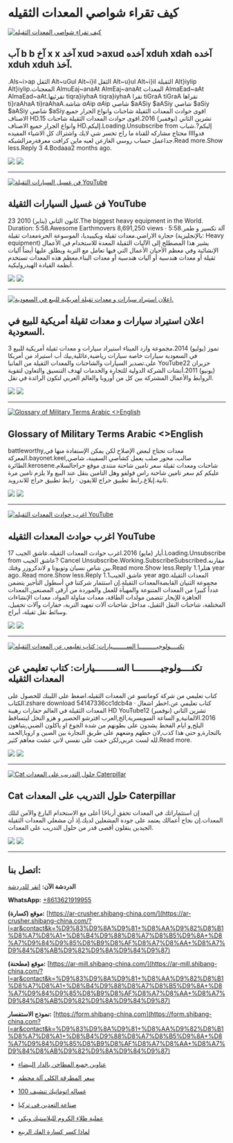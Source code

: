 # كيف تقراء شواصي المعدات الثقيله

<a href="https://swt.shibang-china.com/?l=ar&img&k=%D9%83%D9%8A%D9%81+%D8%AA%D9%82%D8%B1%D8%A7%D8%A1+%D8%B4%D9%88%D8%A7%D8%B5%D9%8A+%D8%A7%D9%84%D9%85%D8%B9%D8%AF%D8%A7%D8%AA+%D8%A7%D9%84%D8%AB%D9%82%D9%8A%D9%84%D9%87" target="_blank">![كيف تقراء شواصي المعدات الثقيله](http://static.shibang-china.com/all-800x300/1051.jpg)</a>

## آب b b آخ x x آخد xud &gt;axud آخده xduh xdah آخده xduh xduh آخذ.
.Als~i&gt;ap الثقل Alt~uGul Alt~i}il الثقل Alt~u}ul Alt~i}il الثقيلة Alt}iylip Alt}iylip.المعجنات AlmuEaj~anaAt AlmEaj~anaAt المعدات AlmaEad~aAt AlmaEad~aAt.تقرئيها tiqra}iyhaA tiqra}iyhaA تقرا tiGraA tiGraA تقراها ti}raAhaA ti}raAhaA.شاشة $aA$ip $aA$ip شاصي $aASiy $aASiy شاصي $aSiy $aASiy شاصي $aSiy.اقوى حوادث المعدات الثقيلة شاحنات وانواع الجرار جميع الاصناف HD.15 تشرين الثاني (نوفمبر) 2016.اقوى حوادث المعدات الثقيلة شاحنات وانواع الجرار جميع الاصناف HD.إليكم.Loading.Unsubscribe from إليكم?.شباب فدواااا محتاج مشاركه للقناة ما راح تخسر شي لايك واشتراك كل الاشياء المفيده جداعمل حساب روسي الغازعن لعبه ماين كرافت معرفةرمزالشبكه﻿.Read more.Show less.Reply 3 4.Bodaaa2 months ago.


<a href="https://whatsapp.shibangsoft.com/WhatsApp.php" target="_blank" title="WhatsApp">![](http://static.shibang-china.com/icon/whatsapp.png)</a> <a href="https://swt.shibang-china.com/?l=ar&icon&k=%D9%83%D9%8A%D9%81+%D8%AA%D9%82%D8%B1%D8%A7%D8%A1+%D8%B4%D9%88%D8%A7%D8%B5%D9%8A+%D8%A7%D9%84%D9%85%D8%B9%D8%AF%D8%A7%D8%AA+%D8%A7%D9%84%D8%AB%D9%82%D9%8A%D9%84%D9%87" target="_blank">![](http://static.shibang-china.com/icon/chat-ar.png)</a>

---

<a href="https://swt.shibang-china.com/?l=ar&img&k=%D9%83%D9%8A%D9%81+%D8%AA%D9%82%D8%B1%D8%A7%D8%A1+%D8%B4%D9%88%D8%A7%D8%B5%D9%8A+%D8%A7%D9%84%D9%85%D8%B9%D8%AF%D8%A7%D8%AA+%D8%A7%D9%84%D8%AB%D9%82%D9%8A%D9%84%D9%87" target="_blank">![فن غسيل السيارات الثقيلة YouTube](http://static.shibang-china.com/all-800x300/730.jpg)</a>

## فن غسيل السيارات الثقيلة YouTube
23 كانون الثاني (يناير) 2010.The biggest heavy equipment in the World. Duration: 5:58.Awesome Earthmovers 8,691,250 views &middot; 5:58.آلة تكسير و طمر حجارة الاراضي.معدات ثقيلة ويكيبيديا، الموسوعة الحرةمعدات ثقيلة (بالإنجليزية: Heavy equipment) يشير هذا المصطلح إلى الآليات الثقيلة المعدة للاستخدام في الأعمال الإنشائية وفي معظم الأحيان الأعمال التي فيها تعامل مع التربة ويطلق عليها أيضاً آليات ثقيلة أو معدات هندسية أو آليات هندسية أو معدات البناء.معظم هذه المعدات تستخدم أنظمة القيادة الهيدروليكية.


<a href="https://whatsapp.shibangsoft.com/WhatsApp.php" target="_blank" title="WhatsApp">![](http://static.shibang-china.com/icon/whatsapp.png)</a> <a href="https://swt.shibang-china.com/?l=ar&icon&k=%D9%83%D9%8A%D9%81+%D8%AA%D9%82%D8%B1%D8%A7%D8%A1+%D8%B4%D9%88%D8%A7%D8%B5%D9%8A+%D8%A7%D9%84%D9%85%D8%B9%D8%AF%D8%A7%D8%AA+%D8%A7%D9%84%D8%AB%D9%82%D9%8A%D9%84%D9%87" target="_blank">![](http://static.shibang-china.com/icon/chat-ar.png)</a>

---

<a href="https://swt.shibang-china.com/?l=ar&img&k=%D9%83%D9%8A%D9%81+%D8%AA%D9%82%D8%B1%D8%A7%D8%A1+%D8%B4%D9%88%D8%A7%D8%B5%D9%8A+%D8%A7%D9%84%D9%85%D8%B9%D8%AF%D8%A7%D8%AA+%D8%A7%D9%84%D8%AB%D9%82%D9%8A%D9%84%D9%87" target="_blank">![اعلان استيراد سيارات و معدات ثقيلة أمريكية للبيع في السعودية.](http://static.shibang-china.com/all-800x300/278.jpg)</a>

## اعلان استيراد سيارات و معدات ثقيلة أمريكية للبيع في السعودية.
3 تموز (يوليو) 2014.مجموعة وارد الميناء استيراد سيارات و معدات ثقيلة أمريكية للبيع في السعودية سيارات خاصة سيارات رياضية,عائلية,بيك أب استيراد من أمريكا على.تصدير السيارات والشاحنات والمعدات الثقيلة من المانيا YouTube22 حزيران (يونيو) 2011.أنشات الشركة الدولية للتجارة والخدمات لهدف التنسيق والتعاون لتقوية الروابط والأعمال المشتركة بين كل من أوروبا والعالم العربي لتكون الرائدة في نقل.


<a href="https://whatsapp.shibangsoft.com/WhatsApp.php" target="_blank" title="WhatsApp">![](http://static.shibang-china.com/icon/whatsapp.png)</a> <a href="https://swt.shibang-china.com/?l=ar&icon&k=%D9%83%D9%8A%D9%81+%D8%AA%D9%82%D8%B1%D8%A7%D8%A1+%D8%B4%D9%88%D8%A7%D8%B5%D9%8A+%D8%A7%D9%84%D9%85%D8%B9%D8%AF%D8%A7%D8%AA+%D8%A7%D9%84%D8%AB%D9%82%D9%8A%D9%84%D9%87" target="_blank">![](http://static.shibang-china.com/icon/chat-ar.png)</a>

---

<a href="https://swt.shibang-china.com/?l=ar&img&k=%D9%83%D9%8A%D9%81+%D8%AA%D9%82%D8%B1%D8%A7%D8%A1+%D8%B4%D9%88%D8%A7%D8%B5%D9%8A+%D8%A7%D9%84%D9%85%D8%B9%D8%AF%D8%A7%D8%AA+%D8%A7%D9%84%D8%AB%D9%82%D9%8A%D9%84%D9%87" target="_blank">![Glossary of Military Terms Arabic &lt;&gt;English](http://static.shibang-china.com/all-800x300/1016.jpg)</a>

## Glossary of Military Terms Arabic &lt;&gt;English
battleworthy,معدات تحتاج لبعض الإصلاح لكن يمكن الإستفادة منها في المعركة.bayonet.keel,صالب، محور صلب يعمل كشاصي السفينة، شاصي الطائرة.kerosene.شاحنات ومعدات ثقيلة سعر تامين شاحنة منتدى موقع حراجالسلام عليكم كم سعر تامين شاحنة راس فولفو وهل التامين ينقل عند البيع ولا يلزم تامين مرة ثانية.إبلاغ.رابط تطبيق حراج للايفون &middot; رابط تطبيق حراج للاندرويد.


<a href="https://whatsapp.shibangsoft.com/WhatsApp.php" target="_blank" title="WhatsApp">![](http://static.shibang-china.com/icon/whatsapp.png)</a> <a href="https://swt.shibang-china.com/?l=ar&icon&k=%D9%83%D9%8A%D9%81+%D8%AA%D9%82%D8%B1%D8%A7%D8%A1+%D8%B4%D9%88%D8%A7%D8%B5%D9%8A+%D8%A7%D9%84%D9%85%D8%B9%D8%AF%D8%A7%D8%AA+%D8%A7%D9%84%D8%AB%D9%82%D9%8A%D9%84%D9%87" target="_blank">![](http://static.shibang-china.com/icon/chat-ar.png)</a>

---

<a href="https://swt.shibang-china.com/?l=ar&img&k=%D9%83%D9%8A%D9%81+%D8%AA%D9%82%D8%B1%D8%A7%D8%A1+%D8%B4%D9%88%D8%A7%D8%B5%D9%8A+%D8%A7%D9%84%D9%85%D8%B9%D8%AF%D8%A7%D8%AA+%D8%A7%D9%84%D8%AB%D9%82%D9%8A%D9%84%D9%87" target="_blank">![اغرب حوادث المعدات الثقيله YouTube](http://static.shibang-china.com/all-800x300/1244.jpg)</a>

## اغرب حوادث المعدات الثقيله YouTube
17 أيار (مايو) 2016.اغرب حوادث المعدات الثقيله.عاشق الجيب.Loading.Unsubscribe from عاشق الجيب? Cancel Unsubscribe.Working.SubscribeSubscribed.مقارنه بين شاص نسيان وتويوتا و لاندكروزر وفتك﻿.Read more.Show less.Reply 1.هتلر1 year ago.﻿.Read more.Show less.Reply 1.عاشق الجيب1 year ago.المعدات الثقيلة مجموعة الثنيان القابضةالمعدات الثقيلة.إن استثمار شركتنا في أسطول التأجير يتضمن عدداً كبيرا من المعدات المتنوعة والمهيأة للعمل والموردة من أرقى المصنعين.المعدات الجاهزة للإيجار تتضمن مولدات الطاقة، معدات مناولة المواد، معدات الإنشاءات المختلفة، شاحنات النقل الثقيل، مداخل شاحنات آلات تمهيد التربة، حفارات وآلات تحميل، وسائط نقل ثقيلة، أبراج.


<a href="https://whatsapp.shibangsoft.com/WhatsApp.php" target="_blank" title="WhatsApp">![](http://static.shibang-china.com/icon/whatsapp.png)</a> <a href="https://swt.shibang-china.com/?l=ar&icon&k=%D9%83%D9%8A%D9%81+%D8%AA%D9%82%D8%B1%D8%A7%D8%A1+%D8%B4%D9%88%D8%A7%D8%B5%D9%8A+%D8%A7%D9%84%D9%85%D8%B9%D8%AF%D8%A7%D8%AA+%D8%A7%D9%84%D8%AB%D9%82%D9%8A%D9%84%D9%87" target="_blank">![](http://static.shibang-china.com/icon/chat-ar.png)</a>

---

<a href="https://swt.shibang-china.com/?l=ar&img&k=%D9%83%D9%8A%D9%81+%D8%AA%D9%82%D8%B1%D8%A7%D8%A1+%D8%B4%D9%88%D8%A7%D8%B5%D9%8A+%D8%A7%D9%84%D9%85%D8%B9%D8%AF%D8%A7%D8%AA+%D8%A7%D9%84%D8%AB%D9%82%D9%8A%D9%84%D9%87" target="_blank">![تكنــــولوجيــــــــــا الســــــــيارات: كتاب تعليمي عن المعدات الثقيله](http://static.shibang-china.com/all-800x300/753.jpg)</a>

## تكنــــولوجيــــــــــا الســــــــيارات: كتاب تعليمي عن المعدات الثقيله
كتاب تعليمي من شركة كوماتسو عن المعدات الثقيله.اضغط على اللينك للحصول على الكتاب.zshare download 54147336cc1dcb4a &middot; كتاب تعليمي عن.اخطر اشغال المعدات الثقيلة في العالم حفارات رهيبة HD YouTube12 تشرين الثاني (نوفمبر) 2016.الالمانية,و الساعة السويسرية,الخ,العرب افترشو الحصير و هزو النخل ليتساقط البلح,و ايام القحط يشدون على بطونهم من شدة الجوع او ياكلون الضبي,يتباهون بالتجارة,و حتى هذا كذب,لان حظهم وضعهم على طريق التجارة بين الصين و اروبا,الحمد لله لست عربي,لكن خفت على نفسي لاني عشت معاهم كثير﻿.Read more.


<a href="https://whatsapp.shibangsoft.com/WhatsApp.php" target="_blank" title="WhatsApp">![](http://static.shibang-china.com/icon/whatsapp.png)</a> <a href="https://swt.shibang-china.com/?l=ar&icon&k=%D9%83%D9%8A%D9%81+%D8%AA%D9%82%D8%B1%D8%A7%D8%A1+%D8%B4%D9%88%D8%A7%D8%B5%D9%8A+%D8%A7%D9%84%D9%85%D8%B9%D8%AF%D8%A7%D8%AA+%D8%A7%D9%84%D8%AB%D9%82%D9%8A%D9%84%D9%87" target="_blank">![](http://static.shibang-china.com/icon/chat-ar.png)</a>

---

<a href="https://swt.shibang-china.com/?l=ar&img&k=%D9%83%D9%8A%D9%81+%D8%AA%D9%82%D8%B1%D8%A7%D8%A1+%D8%B4%D9%88%D8%A7%D8%B5%D9%8A+%D8%A7%D9%84%D9%85%D8%B9%D8%AF%D8%A7%D8%AA+%D8%A7%D9%84%D8%AB%D9%82%D9%8A%D9%84%D9%87" target="_blank">![Cat حلول التدريب على المعدات Caterpillar](http://static.shibang-china.com/all-800x300/1395.jpg)</a>

## Cat حلول التدريب على المعدات Caterpillar
إن استثماراتك في المعدات تحقق أرباحًا أعلى مع الاستخدام البارع والآمن لتلك المعدات.إن نجاح أعمالك يعتمد على جودة المشغلين لديك.إذ أن مشغلي المعدات الثقيلة الجيدين ينقلون أقصى قدر من حلول التدريب على المعدات.

<a href="https://whatsapp.shibangsoft.com/WhatsApp.php" target="_blank" title="WhatsApp">![](http://static.shibang-china.com/icon/whatsapp.png)</a> <a href="https://swt.shibang-china.com/?l=ar&icon&k=%D9%83%D9%8A%D9%81+%D8%AA%D9%82%D8%B1%D8%A7%D8%A1+%D8%B4%D9%88%D8%A7%D8%B5%D9%8A+%D8%A7%D9%84%D9%85%D8%B9%D8%AF%D8%A7%D8%AA+%D8%A7%D9%84%D8%AB%D9%82%D9%8A%D9%84%D9%87" target="_blank">![](http://static.shibang-china.com/icon/chat-ar.png)</a>

---
## اتصل بنا:

**الدردشة الآن:** [انقر للدردشة](https://swt.shibang-china.com?l=ar&contact&k=%D9%83%D9%8A%D9%81+%D8%AA%D9%82%D8%B1%D8%A7%D8%A1+%D8%B4%D9%88%D8%A7%D8%B5%D9%8A+%D8%A7%D9%84%D9%85%D8%B9%D8%AF%D8%A7%D8%AA+%D8%A7%D9%84%D8%AB%D9%82%D9%8A%D9%84%D9%87)

**WhatsApp:**  [+8613621919955](https://whatsapp.shibangsoft.com/WhatsApp.php)

**موقع (كسارة):** [https://ar-crusher.shibang-china.com/](https://ar-crusher.shibang-china.com/?l=ar&contact&k=%D9%83%D9%8A%D9%81+%D8%AA%D9%82%D8%B1%D8%A7%D8%A1+%D8%B4%D9%88%D8%A7%D8%B5%D9%8A+%D8%A7%D9%84%D9%85%D8%B9%D8%AF%D8%A7%D8%AA+%D8%A7%D9%84%D8%AB%D9%82%D9%8A%D9%84%D9%87)

**موقع (مطحنة):** [https://ar-mill.shibang-china.com/](https://ar-mill.shibang-china.com/?l=ar&contact&k=%D9%83%D9%8A%D9%81+%D8%AA%D9%82%D8%B1%D8%A7%D8%A1+%D8%B4%D9%88%D8%A7%D8%B5%D9%8A+%D8%A7%D9%84%D9%85%D8%B9%D8%AF%D8%A7%D8%AA+%D8%A7%D9%84%D8%AB%D9%82%D9%8A%D9%84%D9%87)

**نموذج الاستفسار:** [https://form.shibang-china.com](https://form.shibang-china.com?l=ar&contact&k=%D9%83%D9%8A%D9%81+%D8%AA%D9%82%D8%B1%D8%A7%D8%A1+%D8%B4%D9%88%D8%A7%D8%B5%D9%8A+%D8%A7%D9%84%D9%85%D8%B9%D8%AF%D8%A7%D8%AA+%D8%A7%D9%84%D8%AB%D9%82%D9%8A%D9%84%D9%87)

* [عناوين جميع المطاحن بالدار البيضاء](../32/%D8%B9%D9%86%D8%A7%D9%88%D9%8A%D9%86%20%D8%AC%D9%85%D9%8A%D8%B9%20%D8%A7%D9%84%D9%85%D8%B7%D8%A7%D8%AD%D9%86%20%D8%A8%D8%A7%D9%84%D8%AF%D8%A7%D8%B1%20%D8%A7%D9%84%D8%A8%D9%8A%D8%B6%D8%A7%D8%A1.md)

* [سعر المطرقة الكلي آلة محطم](../34/%D8%B3%D8%B9%D8%B1%20%D8%A7%D9%84%D9%85%D8%B7%D8%B1%D9%82%D8%A9%20%D8%A7%D9%84%D9%83%D9%84%D9%8A%20%D8%A2%D9%84%D8%A9%20%D9%85%D8%AD%D8%B7%D9%85.md)

* [غساله اتوماتيك تنشيف 100](../35/%D8%BA%D8%B3%D8%A7%D9%84%D9%87%20%D8%A7%D8%AA%D9%88%D9%85%D8%A7%D8%AA%D9%8A%D9%83%20%D8%AA%D9%86%D8%B4%D9%8A%D9%81%20100.md)

* [صناعة التعدين في تركيا](../31/%D8%B5%D9%86%D8%A7%D8%B9%D8%A9%20%D8%A7%D9%84%D8%AA%D8%B9%D8%AF%D9%8A%D9%86%20%D9%81%D9%8A%20%D8%AA%D8%B1%D9%83%D9%8A%D8%A7.md)

* [عملية طلاء الكروم للبلاستيك ويكي](../34/%D8%B9%D9%85%D9%84%D9%8A%D8%A9%20%D8%B7%D9%84%D8%A7%D8%A1%20%D8%A7%D9%84%D9%83%D8%B1%D9%88%D9%85%20%D9%84%D9%84%D8%A8%D9%84%D8%A7%D8%B3%D8%AA%D9%8A%D9%83%20%D9%88%D9%8A%D9%83%D9%8A.md)

* [لماذا كسر كسارة الفك الربيع](../34/%D9%84%D9%85%D8%A7%D8%B0%D8%A7%20%D9%83%D8%B3%D8%B1%20%D9%83%D8%B3%D8%A7%D8%B1%D8%A9%20%D8%A7%D9%84%D9%81%D9%83%20%D8%A7%D9%84%D8%B1%D8%A8%D9%8A%D8%B9.md)
